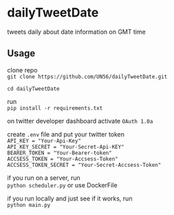 # dailyTweetDate
tweets daily about date information on GMT time  

## Usage

clone repo  
`git clone https://github.com/UN56/dailyTweetDate.git`

`cd dailyTweetDate`

run  
`pip install -r requirements.txt`  

on twitter developer dashboard activate `OAuth 1.0a`  

create `.env` file and put your twitter token  
`API_KEY = "Your-Api-Key"`  
`API_KEY_SECRET = "Your-Secret-Api-KEY"`  
`BEARER_TOKEN = "Your-Bearer-token"`  
`ACCSESS_TOKEN = "Your-Accsess-Token"`  
`ACCSESS_TOKEN_SECRET = "Your-Secret-Accsess-Token"`  

if you run on a server, run  
`python scheduler.py` or use DockerFile  

if you run locally and just see if it works, run  
`python main.py`  